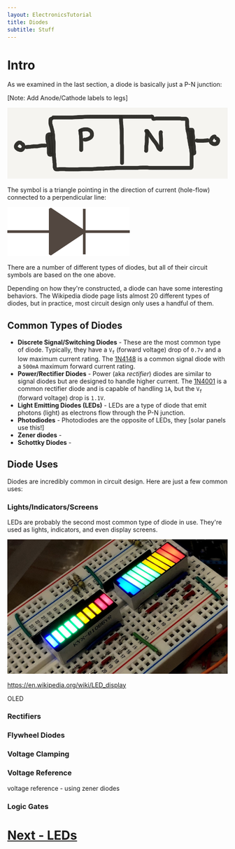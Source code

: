 ```yaml
---
layout: ElectronicsTutorial
title: Diodes
subtitle: Stuff
---
```


# Intro

As we examined in the last section, a diode is basically just a P-N junction:

[Note: Add Anode/Cathode labels to legs]

![](../Sketches/Diode.png)

The symbol is a triangle pointing in the direction of current (hole-flow) connected to a perpendicular line:

![Diode symbol with a triangle pointing in the direction of current flow butting up against a line.](/Common_Files/Diode.svg)

There are a number of different types of diodes, but all of their circuit symbols are based on the one above.

Depending on how they're constructed, a diode can have some interesting behaviors. The Wikipedia diode page lists almost 20 different types of diodes, but in practice, most circuit design only uses a handful of them.

## Common Types of Diodes

 * **Discrete Signal/Switching Diodes** - These are the most common type of diode. Typically, they have a `V`<sub>`f`</sub> (forward voltage) drop of `0.7v` and a low maximum current rating. The [1N4148](https://amzn.to/2OfaP2n) is a common signal diode with a `500mA` maximum forward current rating.
 * **Power/Rectifier Diodes** - Power (aka _rectifier_) diodes are similar to signal diodes but are designed to handle higher current. The [1N4001](https://amzn.to/2DECgyK) is a common rectifier diode and is capable of handling `1A`, but the `V`<sub>`f`</sub> (forward voltage) drop is `1.1V`.
 * **Light Emitting Diodes (LEDs)** - LEDs are a type of diode that emit photons (light) as electrons flow through the P-N junction.
 * **Photodiodes** - Photodiodes are the opposite of LEDs, they  [solar panels use this!]
 * **Zener diodes** - 
 * **Schottky Diodes** - 

## Diode Uses

Diodes are incredibly common in circuit design. Here are just a few common uses:

### Lights/Indicators/Screens

LEDs are probably the second most common type of diode in use. They're used as lights, indicators, and even display screens. 

![](LED_Graph_Displays.jpg)

https://en.wikipedia.org/wiki/LED_display

OLED

### Rectifiers

### Flywheel Diodes

### Voltage Clamping

### Voltage Reference

voltage reference - using zener diodes

### Logic Gates

# [Next - LEDs](../LEDs)